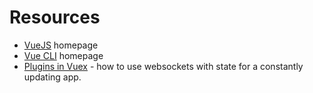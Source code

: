 # Resources

- [VueJS](https://vuetifyjs.com) homepage
- [Vue CLI](https://cli.vuejs.org/) homepage
- [Plugins in Vuex](https://vuex.vuejs.org/guide/plugins.html#committing-mutations-inside-plugins) - how to use websockets with state for a constantly updating app.
